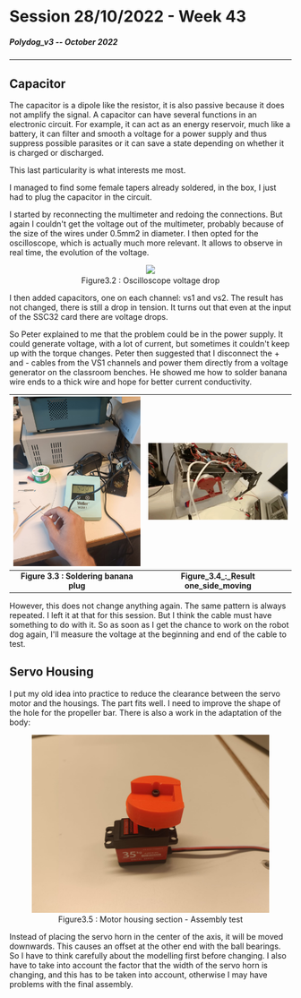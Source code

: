# Session 28/10/2022 - Week 43

##### Polydog_v3 -- October 2022

-----

## Capacitor

The capacitor is a dipole like the resistor, it is also passive because it does not amplify the signal. A capacitor can have several functions in an electronic circuit. For example, it can act as an energy reservoir, much like a battery, it can filter and smooth a voltage for a power supply and thus suppress possible parasites or it can save a state depending on whether it is charged or discharged.

This last particularity is what interests me most. 



I managed to find some female tapers already soldered, in the box, I just had to plug the capacitor in the circuit.

I started by reconnecting the multimeter and redoing the connections. But again I couldn't get the voltage out of the multimeter, probably because of the size of the wires under 0.5mm2 in diameter. I then opted for the oscilloscope, which is actually much more relevant. It allows to observe in real time, the evolution of the voltage.

<figure align="center"><img src="oscilloscope-voltage-drop.gif"><figcaption>Figure3.2 : Oscilloscope voltage drop</figcaption></figure>

I then added capacitors, one on each channel: vs1 and vs2.
The result has not changed, there is still a drop in tension. 
It turns out that even at the input of the SSC32 card there are voltage drops.

So Peter explained to me that the problem could be in the power supply. It could generate voltage, with a lot of current, but sometimes it couldn't keep up with the torque changes. Peter then suggested that I disconnect the + and - cables from the VS1 channels and power them directly from a voltage generator on the classroom benches. He showed me how to solder banana wire ends to a thick wire and hope for better current conductivity.

|![Figure  3.3 : Soldering banana plug ](soldering_banana_plug.jpeg)|![Figure_3.4_:_Result one_side_moving](result_one_side_moving_testing.gif)|
|:---:|:---:|
| <b>Figure  3.3 : Soldering banana plug </b>|<b>Figure_3.4_:_Result one_side_moving</b>| 

However, this does not change anything again. The same pattern is always repeated.
I left it at that for this session. But I think the cable must have something to do with it. So as soon as I get the chance to work on the robot dog again, I'll measure the voltage at the beginning and end of the cable to test. 

## Servo Housing

I put my old idea into practice to reduce the clearance between the servo motor and the housings. The part fits well. I need to improve the shape of the hole for the propeller bar. There is also a work in the adaptation of the body: 

<figure align="center"><img src="printed_new_housing.jpeg"><figcaption>Figure3.5 : Motor housing section - Assembly test</figcaption></figure>

Instead of placing the servo horn in the center of the axis, it will be moved downwards. This causes an offset at the other end with the ball bearings. So I have to think carefully about the modelling first before changing. I also have to take into account the factor that the width of the servo horn is changing, and this has to be taken into account, otherwise I may have problems with the final assembly.



